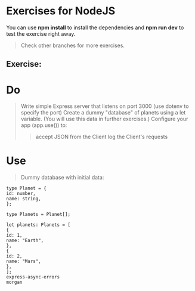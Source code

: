 # Exercises for NodeJS

You can use **npm install** to install the dependencies and **npm run dev** to test the exercise right away.

> Check other branches for more exercises.

## Exercise:

# Do

> Write simple Express server that listens on port 3000 (use dotenv to specify the port)
> Create a dummy "database" of planets using a let variable. (You will use this data in further exercises.)
> Configure your app (app.use()) to:
>
> > accept JSON from the Client
> > log the Client's requests

# Use

> Dummy database with initial data:

```
type Planet = {
id: number,
name: string,
};

type Planets = Planet[];

let planets: Planets = [
{
id: 1,
name: "Earth",
},
{
id: 2,
name: "Mars",
},
];
express-async-errors
morgan
```
